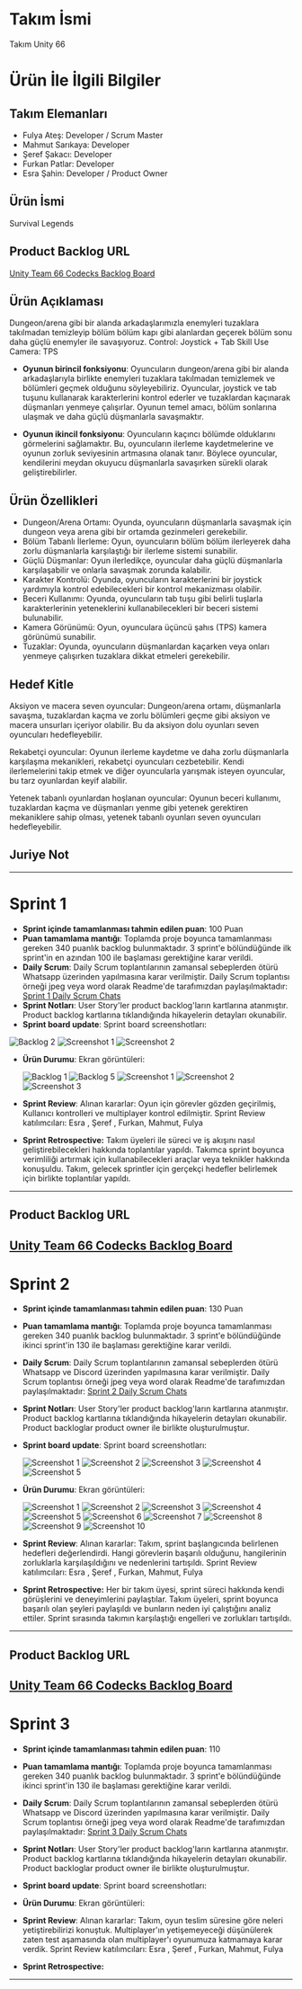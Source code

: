 # **Takım İsmi**

Takım Unity 66

# Ürün İle İlgili Bilgiler


## Takım Elemanları

- Fulya Ateş: Developer / Scrum Master 
- Mahmut Sarıkaya: Developer 
- Şeref Şakacı: Developer
- Furkan Patlar: Developer
- Esra Şahin: Developer / Product Owner

## Ürün İsmi

Survival Legends

## Product Backlog URL

[Unity Team 66 Codecks Backlog Board](https://open.codecks.io/u66survivalegendsgeneral)

## Ürün Açıklaması

Dungeon/arena gibi bir alanda arkadaşlarımızla enemyleri tuzaklara takılmadan temizleyip bölüm bölüm kapı gibi alanlardan geçerek bölüm sonu daha güçlü  enemyler ile savaşıyoruz. 
Control: Joystick + Tab Skill Use
Camera: TPS

- **Oyunun birincil fonksiyonu**: Oyuncuların dungeon/arena gibi bir alanda arkadaşlarıyla birlikte enemyleri tuzaklara takılmadan temizlemek ve bölümleri geçmek olduğunu söyleyebiliriz. Oyuncular, joystick ve tab tuşunu kullanarak karakterlerini kontrol ederler ve tuzaklardan kaçınarak düşmanları yenmeye çalışırlar. Oyunun temel amacı, bölüm sonlarına ulaşmak ve daha güçlü düşmanlarla savaşmaktır.

- **Oyunun ikincil fonksiyonu**: Oyuncuların kaçıncı bölümde olduklarını görmelerini sağlamaktır. Bu, oyuncuların ilerleme kaydetmelerine ve oyunun zorluk seviyesinin artmasına olanak tanır. Böylece oyuncular, kendilerini meydan okuyucu düşmanlarla savaşırken sürekli olarak geliştirebilirler.

## Ürün Özellikleri
- Dungeon/Arena Ortamı: Oyunda, oyuncuların düşmanlarla savaşmak için dungeon veya arena gibi bir ortamda gezinmeleri gerekebilir.
- Bölüm Tabanlı İlerleme: Oyun, oyuncuların bölüm bölüm ilerleyerek daha zorlu düşmanlarla karşılaştığı bir ilerleme sistemi sunabilir.
- Güçlü Düşmanlar: Oyun ilerledikçe, oyuncular daha güçlü düşmanlarla karşılaşabilir ve onlarla savaşmak zorunda kalabilir.
- Karakter Kontrolü: Oyunda, oyuncuların karakterlerini bir joystick yardımıyla kontrol edebilecekleri bir kontrol mekanizması olabilir.
- Beceri Kullanımı: Oyunda, oyuncuların tab tuşu gibi belirli tuşlarla karakterlerinin yeteneklerini kullanabilecekleri bir beceri sistemi bulunabilir.
- Kamera Görünümü: Oyun, oyunculara üçüncü şahıs (TPS) kamera görünümü sunabilir.
- Tuzaklar: Oyunda, oyuncuların düşmanlardan kaçarken veya onları yenmeye çalışırken tuzaklara dikkat etmeleri gerekebilir.


## Hedef Kitle

Aksiyon ve macera seven oyuncular: Dungeon/arena ortamı, düşmanlarla savaşma, tuzaklardan kaçma ve zorlu bölümleri geçme gibi aksiyon ve macera unsurları içeriyor olabilir. Bu da aksiyon dolu oyunları seven oyuncuları hedefleyebilir.

Rekabetçi oyuncular: Oyunun ilerleme kaydetme ve daha zorlu düşmanlarla karşılaşma mekanikleri, rekabetçi oyuncuları cezbetebilir. Kendi ilerlemelerini takip etmek ve diğer oyuncularla yarışmak isteyen oyuncular, bu tarz oyunlardan keyif alabilir.

Yetenek tabanlı oyunlardan hoşlanan oyuncular: Oyunun beceri kullanımı, tuzaklardan kaçma ve düşmanları yenme gibi yetenek gerektiren mekaniklere sahip olması, yetenek tabanlı oyunları seven oyuncuları hedefleyebilir.

## Juriye Not


---

# Sprint 1

- **Sprint içinde tamamlanması tahmin edilen puan**: 100 Puan
- **Puan tamamlama mantığı**: Toplamda proje boyunca tamamlanması gereken 340 puanlık backlog bulunmaktadır. 3 sprint'e bölündüğünde ilk sprint'in en azından 100 ile başlaması gerektiğine karar verildi.
- **Daily Scrum**: Daily Scrum toplantılarının zamansal sebeplerden ötürü Whatsapp üzerinden yapılmasına karar verilmiştir. Daily Scrum toplantısı örneği jpeg veya word olarak Readme'de tarafımızdan paylaşılmaktadır: [Sprint 1 Daily Scrum Chats](SurvivalLegends/Assets/ProjectManagement/Sprint1Documents/DailyScrumMeetingNotesSprint1.docx)
- **Sprint Notları**: User Story'ler product backlog'ların  kartlarına atanmıştır.  Product backlog kartlarına tıklandığında hikayelerin detayları okunabilir.
- **Sprint board update**: Sprint board screenshotları: 


![Backlog 2](SurvivalLegends/Assets/ProjectManagement/Sprint1Documents/gorevler.png) 
![Screenshot 1](SurvivalLegends/Assets/ProjectManagement/Sprint1Documents/burndown.png)
![Screenshot 2](SurvivalLegends/Assets/ProjectManagement/Sprint1Documents/diagram.png)


- **Ürün Durumu**: Ekran görüntüleri:

  ![Backlog 1](SurvivalLegends/Assets/ProjectManagement/Sprint1Documents/1.jpg) 
  ![Backlog 5](SurvivalLegends/Assets/ProjectManagement/Sprint1Documents/gdd.png) 
  ![Screenshot 1](SurvivalLegends/Assets/ProjectManagement/Sprint1Documents/karakterlerdemo.png)
  ![Screenshot 2](SurvivalLegends/Assets/ProjectManagement/Sprint1Documents/gif1.gif)
  ![Screenshot 3](SurvivalLegends/Assets/ProjectManagement/Sprint1Documents/oyunmekanik.gif)
  
- **Sprint Review**: 
 Alınan kararlar: Oyun için görevler gözden geçirilmiş, Kullanıcı kontrolleri ve multiplayer kontrol edilmiştir. Sprint Review katılımcıları: Esra , Şeref , Furkan, Mahmut, Fulya



- **Sprint Retrospective:**
Takım üyeleri ile süreci ve iş akışını nasıl geliştirebilecekleri hakkında toplantılar yapıldı.
Takımca sprint boyunca verimliliği artırmak için kullanabilecekleri araçlar veya teknikler hakkında konuşuldu.
Takım, gelecek sprintler için gerçekçi hedefler belirlemek için birlikte toplantılar yapıldı.

 


---

## Product Backlog URL


[Unity Team 66 Codecks Backlog Board](https://open.codecks.io/u66survivalegends)
---

# Sprint 2
- **Sprint içinde tamamlanması tahmin edilen puan**: 130 Puan
- **Puan tamamlama mantığı**: Toplamda proje boyunca tamamlanması gereken 340 puanlık backlog bulunmaktadır. 3 sprint'e bölündüğünde ikinci sprint'in 130 ile başlaması gerektiğine karar verildi.
- **Daily Scrum**: Daily Scrum toplantılarının zamansal sebeplerden ötürü Whatsapp ve Discord üzerinden yapılmasına karar verilmiştir. Daily Scrum toplantısı örneği jpeg veya word olarak Readme'de tarafımızdan paylaşılmaktadır: [Sprint 2 Daily Scrum Chats](SurvivalLegends/Assets/ProjectManagement/Sprint2Documents/DailyScrumMeetingNotesSprint2.docx) 
- **Sprint Notları**: User Story'ler product backlog'ların  kartlarına atanmıştır.  Product backlog kartlarına tıklandığında hikayelerin detayları okunabilir. Product backloglar product owner ile birlikte oluşturulmuştur.
- **Sprint board update**: Sprint board screenshotları:
 
  ![Screenshot 1](SurvivalLegends/Assets/ProjectManagement/Sprint2Documents/sprintart.jpg)
  ![Screenshot 2](SurvivalLegends/Assets/ProjectManagement/Sprint2Documents/sprintcode.jpg)
  ![Screenshot 3](SurvivalLegends/Assets/ProjectManagement/Sprint2Documents/sprintscenedesign.jpg)
  ![Screenshot 4](SurvivalLegends/Assets/ProjectManagement/Sprint2Documents/burndown.jpg)
  ![Screenshot 5](SurvivalLegends/Assets/ProjectManagement/Sprint2Documents/diagram.jpg)



- **Ürün Durumu**: Ekran görüntüleri:

  ![Screenshot 1](SurvivalLegends/Assets/ProjectManagement/Sprint2Documents/1.gif)
  ![Screenshot 2](SurvivalLegends/Assets/ProjectManagement/Sprint2Documents/2.gif)
  ![Screenshot 3](SurvivalLegends/Assets/ProjectManagement/Sprint2Documents/3.gif)
  ![Screenshot 4](SurvivalLegends/Assets/ProjectManagement/Sprint2Documents/4.gif)
  ![Screenshot 5](SurvivalLegends/Assets/ProjectManagement/Sprint2Documents/5.gif)
  ![Screenshot 6](SurvivalLegends/Assets/ProjectManagement/Sprint2Documents/6.gif)
  ![Screenshot 7](SurvivalLegends/Assets/ProjectManagement/Sprint2Documents/archer.jpg)
  ![Screenshot 8](SurvivalLegends/Assets/ProjectManagement/Sprint2Documents/enemy.jpg)
  ![Screenshot 9](SurvivalLegends/Assets/ProjectManagement/Sprint2Documents/ninja.jpg)
  ![Screenshot 10](SurvivalLegends/Assets/ProjectManagement/Sprint2Documents/warrior.jpg)
  
- **Sprint Review**: 
 Alınan kararlar: Takım, sprint başlangıcında belirlenen hedefleri değerlendirdi. Hangi görevlerin başarılı olduğunu, hangilerinin zorluklarla karşılaşıldığını ve nedenlerini tartışıldı. Sprint Review katılımcıları: Esra , Şeref , Furkan, Mahmut, Fulya


- **Sprint Retrospective:**
Her bir takım üyesi, sprint süreci hakkında kendi görüşlerini ve deneyimlerini paylaştılar.
Takım üyeleri, sprint boyunca başarılı olan şeyleri paylaşıldı ve bunların neden iyi çalıştığını analiz ettiler.
Sprint sırasında takımın karşılaştığı engelleri ve zorlukları tartışıldı.



---

## Product Backlog URL

[Unity Team 66 Codecks Backlog Board](https://open.codecks.io/u66survivalegendsprint2)
---

# Sprint 3

- **Sprint içinde tamamlanması tahmin edilen puan**: 110
- **Puan tamamlama mantığı**: Toplamda proje boyunca tamamlanması gereken 340 puanlık backlog bulunmaktadır. 3 sprint'e bölündüğünde ikinci sprint'in 130 ile başlaması gerektiğine karar verildi.
- **Daily Scrum**: Daily Scrum toplantılarının zamansal sebeplerden ötürü Whatsapp ve Discord üzerinden yapılmasına karar verilmiştir. Daily Scrum toplantısı örneği jpeg veya word olarak Readme'de tarafımızdan paylaşılmaktadır: [Sprint 3 Daily Scrum Chats](SurvivalLegends/Assets/ProjectManagement/Sprint3Documents/DailyScrumMeetingNotesSprint3.docx) 
- **Sprint Notları**: User Story'ler product backlog'ların  kartlarına atanmıştır.  Product backlog kartlarına tıklandığında hikayelerin detayları okunabilir. Product backloglar product owner ile birlikte oluşturulmuştur.

- **Sprint board update**: Sprint board screenshotları: 


- **Ürün Durumu**: Ekran görüntüleri:


- **Sprint Review**:  Alınan kararlar: Takım, oyun teslim süresine göre neleri yetiştirebilirizi konuştuk. Multiplayer'ın yetişemeyeceği düşünülerek zaten test aşamasında olan multiplayer'ı oyunumuza katmamaya karar verdik. Sprint Review katılımcıları: Esra , Şeref , Furkan, Mahmut, Fulya

- **Sprint Retrospective:**



---

